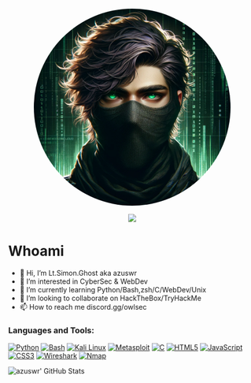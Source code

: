 <p align="center">
  <img src="https://github.com/azuswr/azuswr/blob/main/azuswr.png" alt="Sir Simon's Emblem" class="rounded-image">
</p>

<style>
  /* Applying styles to achieve a round image with dimensions 400x400 pixels */
  .rounded-image {
    border-radius: 50%;
    width: 400px;
    height: 400px;
    object-fit: cover;
  }
</style>

<p align="center">
  <img src="https://profile-counter.glitch.me/azuswr/count.svg">
</p>

# Whoami
- 👋 Hi, I’m Lt.Simon.Ghost aka azuswr
- 👀 I’m interested in CyberSec & WebDev
- 🌱 I’m currently learning Python/Bash,zsh/C/WebDev/Unix 
- 💞️ I’m looking to collaborate on HackTheBox/TryHackMe
- 📫 How to reach me discord.gg/owlsec 

### Languages and Tools:
[![Python][python-shield]][python-url]
[![Bash][bash-shield]][bash-url]
[![Kali Linux][kali-linux-shield]][kali-linux-url]
[![Metasploit][metasploit-shield]][metasploit-url]
[![C][c-shield]][c-url]
[![HTML5][html5-shield]][html5-url]
[![JavaScript][javascript-shield]][javascript-url]
[![CSS3][css3-shield]][css3-url]
[![Wireshark][wireshark-shield]][wireshark-url]
[![Nmap][nmap-shield]][nmap-url]

<!-- Shields Links -->
[python-shield]: https://img.shields.io/badge/Python-3776AB?style=for-the-badge&logo=python&logoColor=white
[python-url]: https://python.org
[bash-shield]: https://img.shields.io/badge/Bash-4EAA25?style=for-the-badge&logo=gnu-bash&logoColor=white
[bash-url]: https://www.gnu.org/software/bash/
[kali-linux-shield]: https://img.shields.io/badge/Kali_Linux-557C94?style=for-the-badge&logo=kali-linux&logoColor=white
[kali-linux-url]: https://www.kali.org/
[metasploit-shield]: https://img.shields.io/badge/Metasploit-FF1111?style=for-the-badge&logo=metasploit&logoColor=white
[metasploit-url]: https://www.metasploit.com/
[c-shield]: https://img.shields.io/badge/C-A8B9CC?style=for-the-badge&logo=c&logoColor=white
[c-url]: https://en.wikipedia.org/wiki/C_(programming_language)
[html5-shield]: https://img.shields.io/badge/HTML5-E34F26?style=for-the-badge&logo=html5&logoColor=white
[html5-url]: https://html.spec.whatwg.org/
[javascript-shield]: https://img.shields.io/badge/JavaScript-F7DF1E?style=for-the-badge&logo=javascript&logoColor=black
[javascript-url]: https://developer.mozilla.org/en-US/docs/Web/JavaScript
[css3-shield]: https://img.shields.io/badge/CSS3-1572B6?style=for-the-badge&logo=css3&logoColor=white
[css3-url]: https://www.w3.org/Style/CSS/Overview.en.html
[nodejs-shield]: https://img.shields.io/badge/Node.js-339933?style=for-the-badge&logo=nodedotjs&logoColor=white
[nodejs-url]: https://nodejs.org/
[wireshark-shield]: https://img.shields.io/badge/Wireshark-1679A7?style=for-the-badge&logo=wireshark&logoColor=white
[wireshark-url]: https://www.wireshark.org/
[nmap-shield]: https://img.shields.io/badge/Nmap-0E83CD?style=for-the-badge&logo=nmap&logoColor=white
[nmap-url]: https://nmap.org/





<!---
azuswr/azuswr is a ✨ special ✨ repository because its `README.md` (this file) appears on your GitHub profile.
You can click the Preview link to take a look at your changes.
--->
![azuswr' GitHub Stats](https://github-readme-stats.vercel.app/api?username=azuswr&show_icons=true&theme=radical)
